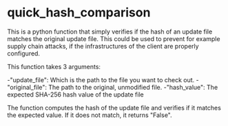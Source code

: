 # quick_hash_comparison

This is a python function that simply verifies if the hash of an update file matches the original update file. This could be used to prevent for example supply chain attacks, if the infrastructures of the client are properly configured.

This function takes 3 arguments:

-"update_file": Which is the path to the file you want to check out.
-"original_file": The path to the original, unmodified file.
-"hash_value": The expected SHA-256 hash value of the update file

The function computes the hash of the update file and verifies if it matches the expected value. If it does not match, it returns "False".
